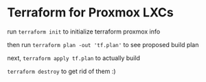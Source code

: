 # Terraform for Proxmox LXCs

run `terraform init` to initialize terraform proxmox info

then run `terraform plan -out 'tf.plan'` to see proposed build plan

next, `terraform apply tf.plan` to actually build

`terraform destroy` to get rid of them :)
